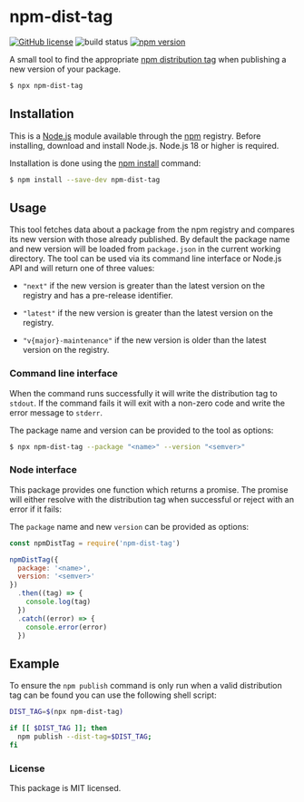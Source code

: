 # npm-dist-tag

[![GitHub license](https://img.shields.io/badge/license-MIT-blue.svg)](https://github.com/i-like-robots/npm-dist-tag/blob/main/LICENSE) ![build status](https://github.com/i-like-robots/npm-dist-tag/actions/workflows/test.yml/badge.svg?branch=main) [![npm version](https://img.shields.io/npm/v/npm-dist-tag.svg?style=flat)](https://www.npmjs.com/package/npm-dist-tag)

A small tool to find the appropriate [npm distribution tag][1] when publishing a new version of your package.

[1]: https://docs.npmjs.com/adding-dist-tags-to-packages

```sh
$ npx npm-dist-tag
```


## Installation

This is a [Node.js] module available through the [npm] registry. Before installing, download and install Node.js. Node.js 18 or higher is required.

Installation is done using the [npm install] command:

```sh
$ npm install --save-dev npm-dist-tag
```

[Node.js]: https://nodejs.org/en/
[npm]: https://www.npmjs.com/
[npm install]: https://docs.npmjs.com/getting-started/installing-npm-packages-locally


## Usage

This tool fetches data about a package from the npm registry and compares its new version with those already published. By default the package name and new version will be loaded from `package.json` in the current working directory. The tool can be used via its command line interface or Node.js API and will return one of three values:

- `"next"` if the new version is greater than the latest version on the registry and has a pre-release identifier.

- `"latest"` if the new version is greater than the latest version on the registry.

- `"v{major}-maintenance"` if the new version is older than the latest version on the registry.

### Command line interface

When the command runs successfully it will write the distribution tag to `stdout`. If the command fails it will exit with a non-zero code and write the error message to `stderr`.

The package name and version can be provided to the tool as options:

```sh
$ npx npm-dist-tag --package "<name>" --version "<semver>"
```


### Node interface

This package provides one function which returns a promise. The promise will either resolve with the distribution tag when successful or reject with an error if it fails:

The `package` name and new `version` can be provided as options:

```js
const npmDistTag = require('npm-dist-tag')

npmDistTag({
  package: '<name>',
  version: '<semver>'
})
  .then((tag) => {
    console.log(tag)
  })
  .catch((error) => {
    console.error(error)
  })
```


## Example

To ensure the `npm publish` command is only run when a valid distribution tag can be found you can use the following shell script:

```sh
DIST_TAG=$(npx npm-dist-tag)

if [[ $DIST_TAG ]]; then
  npm publish --dist-tag=$DIST_TAG;
fi
```


### License

This package is MIT licensed.
